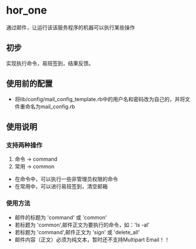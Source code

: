 # hor_one
通过邮件，让运行该该服务程序的机器可以执行某些操作
## 初步
实现执行命令，易班签到，结果反馈。
## 使用前的配置
- 将lib/config/mail_config_template.rb中的用户名和密码改为自己的，并将文件重命名为mail_config.rb
## 使用说明
### 支持两种操作
1. 命令 -> command
2. 常用 -> common
- 在命令中，可以执行一些非管理员权限的命令
- 在常用中，可以进行易班签到，清空邮箱
### 使用方法
- 邮件的标题为 'command' 或 'common'
- 若标题为 'common',邮件正文为要执行的命令，如：'ls -al'
- 若标题为 'command',邮件正文为 'sign' 或 'delete_all'
- 邮件内容（正文）必须为纯文本，暂时还不支持Multipart Email！！
